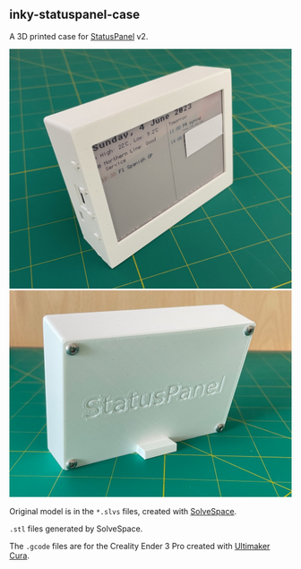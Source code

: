 inky-statuspanel-case
---------------------

A 3D printed case for [StatusPanel](https://github.com/inseven/statuspanel) v2.

![Case photograph](images/front.jpg)
![Case back photograph](images/back.jpg)

Original model is in the `*.slvs` files, created with [SolveSpace](https://solvespace.com/).

`.stl` files generated by SolveSpace.

The `.gcode` files are for the Creality Ender 3 Pro created with [Ultimaker Cura](https://ultimaker.com/software/ultimaker-cura/).

